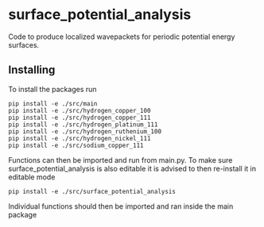 # surface_potential_analysis

Code to produce localized wavepackets for periodic potential energy surfaces.

## Installing

To install the packages run

```shell
pip install -e ./src/main
pip install -e ./src/hydrogen_copper_100
pip install -e ./src/hydrogen_copper_111
pip install -e ./src/hydrogen_platinum_111
pip install -e ./src/hydrogen_ruthenium_100
pip install -e ./src/hydrogen_nickel_111
pip install -e ./src/sodium_copper_111
```

Functions can then be imported and run from main.py.
To make sure surface_potential_analysis is also editable it is advised to then re-install it in editable mode

```shell
pip install -e ./src/surface_potential_analysis
```

Individual functions should then be imported and ran inside the main package